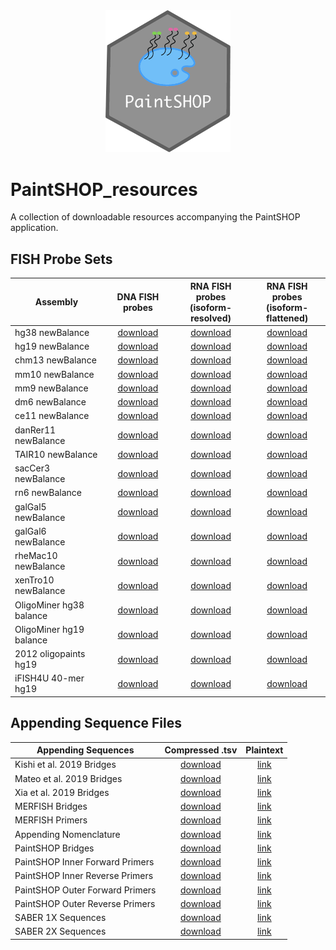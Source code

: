 <div align="center">
    <a href="#readme"><img src="PaintSHOP-logo.png" width="200"></a>
</div>

# PaintSHOP_resources

A collection of downloadable resources accompanying the PaintSHOP application.

## FISH Probe Sets

<div align="center">
    <table>
        <thead>
            <tr>
                <th align="center">Assembly</th>
                <th align="center">DNA FISH probes</th>
                <th align="center">RNA FISH probes<br>(isoform-resolved)</th>
                <th align="center">RNA FISH probes<br>(isoform-flattened)</th>
            </tr>
        </thead>
        <tbody>
            <tr>
                <td align="left">hg38 newBalance</td>
                <td align="center"><a href="https://paintshop-bucket.s3.amazonaws.com/v1.2/resources/all/hg38_all_newBalance.zip">download</a></td>
                <td align="center"><a href="https://paintshop-bucket.s3.amazonaws.com/v1.2/resources/refseq/hg38_refseq_newBalance.zip">download</a></td>
                <td align="center"><a href="https://paintshop-bucket.s3.amazonaws.com/v1.2/resources/iso/hg38_iso_newBalance.zip">download</a></td>
            </tr>
            <tr>
                <td align="left">hg19 newBalance</td>
                <td align="center"><a href="https://paintshop-bucket.s3.amazonaws.com/v1.2/resources/all/hg19_all_newBalance.zip">download</a></td>
                <td align="center"><a href="https://paintshop-bucket.s3.amazonaws.com/v1.2/resources/refseq/hg19_refseq_newBalance.zip">download</a></td>
                <td align="center"><a href="https://paintshop-bucket.s3.amazonaws.com/v1.2/resources/iso/hg19_iso_newBalance.zip">download</a></td>
            </tr>
            <tr>
                <td align="left">chm13 newBalance</td>
                <td align="center"><a href="https://paintshop-bucket.s3.amazonaws.com/v1.2/resources/all/chm13_all_newBalance.zip">download</a></td>
                <td align="center"><a href="https://paintshop-bucket.s3.amazonaws.com/v1.2/resources/refseq/chm13_refseq_newBalance.zip">download</a></td>
                <td align="center"><a href="https://paintshop-bucket.s3.amazonaws.com/v1.2/resources/iso/chm13_iso_newBalance.zip">download</a></td>
            </tr>
            <tr>
                <td align="left">mm10 newBalance</td>
                <td align="center"><a href="https://paintshop-bucket.s3.amazonaws.com/v1.2/resources/all/mm10_all_newBalance.zip">download</a></td>
                <td align="center"><a href="https://paintshop-bucket.s3.amazonaws.com/v1.2/resources/refseq/mm10_refseq_newBalance.zip">download</a></td>
                <td align="center"><a href="https://paintshop-bucket.s3.amazonaws.com/v1.2/resources/iso/mm10_iso_newBalance.zip">download</a></td>
            </tr>
            <tr>
                <td align="left">mm9 newBalance</td>
                <td align="center"><a href="https://paintshop-bucket.s3.amazonaws.com/v1.2/resources/all/mm9_all_newBalance.zip">download</a></td>
                <td align="center"><a href="https://paintshop-bucket.s3.amazonaws.com/v1.2/resources/refseq/mm9_refseq_newBalance.zip">download</a></td>
                <td align="center"><a href="https://paintshop-bucket.s3.amazonaws.com/v1.2/resources/iso/mm9_iso_newBalance.zip">download</a></td>
            </tr>
            <tr>
                <td align="left">dm6 newBalance</td>
                <td align="center"><a href="https://paintshop-bucket.s3.amazonaws.com/v1.2/resources/all/dm6_all_newBalance.zip">download</a></td>
                <td align="center"><a href="https://paintshop-bucket.s3.amazonaws.com/v1.2/resources/refseq/dm6_refseq_newBalance.zip">download</a></td>
                <td align="center"><a href="https://paintshop-bucket.s3.amazonaws.com/v1.2/resources/iso/dm6_iso_newBalance.zip">download</a></td>
            </tr>
            <tr>
                <td align="left">ce11 newBalance</td>
                <td align="center"><a href="https://paintshop-bucket.s3.amazonaws.com/v1.2/resources/all/ce11_all_newBalance.zip">download</a></td>
                <td align="center"><a href="https://paintshop-bucket.s3.amazonaws.com/v1.2/resources/refseq/ce11_refseq_newBalance.zip">download</a></td>
                <td align="center"><a href="https://paintshop-bucket.s3.amazonaws.com/v1.2/resources/iso/ce11_iso_newBalance.zip">download</a></td>
            </tr>
            <tr>
                <td align="left">danRer11 newBalance</td>
                <td align="center"><a href="https://paintshop-bucket.s3.amazonaws.com/v1.2/resources/all/danRer11_all_newBalance.zip">download</a></td>
                <td align="center"><a href="https://paintshop-bucket.s3.amazonaws.com/v1.2/resources/refseq/danRer11_refseq_newBalance.zip">download</a></td>
                <td align="center"><a href="https://paintshop-bucket.s3.amazonaws.com/v1.2/resources/iso/danRer11_iso_newBalance.zip">download</a></td>
            </tr>
            <tr>
                <td align="left">TAIR10 newBalance</td>
                <td align="center"><a href="https://paintshop-bucket.s3.amazonaws.com/v1.2/resources/all/TAIR10_all_newBalance.zip">download</a></td>
                <td align="center"><a href="https://paintshop-bucket.s3.amazonaws.com/v1.2/resources/refseq/TAIR10_refseq_newBalance.zip">download</a></td>
                <td align="center"><a href="https://paintshop-bucket.s3.amazonaws.com/v1.2/resources/iso/TAIR10_iso_newBalance.zip">download</a></td>
            </tr>
            <tr>
                <td align="left">sacCer3 newBalance</td>
                <td align="center"><a href="https://paintshop-bucket.s3.amazonaws.com/v1.2/resources/all/sacCer3_all_newBalance.zip">download</a></td>
                <td align="center"><a href="https://paintshop-bucket.s3.amazonaws.com/v1.2/resources/refseq/sacCer3_refseq_newBalance.zip">download</a></td>
                <td align="center"><a href="https://paintshop-bucket.s3.amazonaws.com/v1.2/resources/iso/sacCer3_iso_newBalance.zip">download</a></td>
            </tr>
            <tr>
                <td align="left">rn6 newBalance</td>
                <td align="center"><a href="https://paintshop-bucket.s3.amazonaws.com/v1.2/resources/all/rn6_all_newBalance.zip">download</a></td>
                <td align="center"><a href="https://paintshop-bucket.s3.amazonaws.com/v1.2/resources/refseq/rn6_refseq_newBalance.zip">download</a></td>
                <td align="center"><a href="https://paintshop-bucket.s3.amazonaws.com/v1.2/resources/iso/rn6_iso_newBalance.zip">download</a></td>
            </tr>
            <tr>
                <td align="left">galGal5 newBalance</td>
                <td align="center"><a href="https://paintshop-bucket.s3.amazonaws.com/v1.2/resources/all/galGal5_all_newBalance.zip">download</a></td>
                <td align="center"><a href="https://paintshop-bucket.s3.amazonaws.com/v1.2/resources/refseq/galGal5_refseq_newBalance.zip">download</a></td>
                <td align="center"><a href="https://paintshop-bucket.s3.amazonaws.com/v1.2/resources/iso/galGal5_iso_newBalance.zip">download</a></td>
            </tr>
            <tr>
                <td align="left">galGal6 newBalance</td>
                <td align="center"><a href="https://paintshop-bucket.s3.amazonaws.com/v1.2/resources/all/galGal6_all_newBalance.zip">download</a></td>
                <td align="center"><a href="https://paintshop-bucket.s3.amazonaws.com/v1.2/resources/refseq/galGal6_refseq_newBalance.zip">download</a></td>
                <td align="center"><a href="https://paintshop-bucket.s3.amazonaws.com/v1.2/resources/iso/galGal6_iso_newBalance.zip">download</a></td>
            </tr>
            <tr>
                <td align="left">rheMac10 newBalance</td>
                <td align="center"><a href="https://paintshop-bucket.s3.amazonaws.com/v1.2/resources/all/rheMac10_all_newBalance.zip">download</a></td>
                <td align="center"><a href="https://paintshop-bucket.s3.amazonaws.com/v1.2/resources/refseq/rheMac10_refseq_newBalance.zip">download</a></td>
                <td align="center"><a href="https://paintshop-bucket.s3.amazonaws.com/v1.2/resources/iso/rheMac10_iso_newBalance.zip">download</a></td>
            </tr>
            <tr>
                <td align="left">xenTro10 newBalance</td>
                <td align="center"><a href="https://paintshop-bucket.s3.amazonaws.com/v1.2/resources/all/xenTro10_all_newBalance.zip">download</a></td>
                <td align="center"><a href="https://paintshop-bucket.s3.amazonaws.com/v1.2/resources/refseq/xenTro10_refseq_newBalance.zip">download</a></td>
                <td align="center"><a href="https://paintshop-bucket.s3.amazonaws.com/v1.2/resources/iso/xenTro10_iso_newBalance.zip">download</a></td>
            </tr>
            <tr>
                <td align="left">OligoMiner hg38 balance</td>
                <td align="center"><a href="https://paintshop-bucket.s3.amazonaws.com/v1.2/resources/all/hg38b_all_newBalance.zip">download</a></td>
                <td align="center"><a href="https://paintshop-bucket.s3.amazonaws.com/v1.2/resources/refseq/hg38b_refseq_newBalance.zip">download</a></td>
                <td align="center"><a href="https://paintshop-bucket.s3.amazonaws.com/v1.2/resources/iso/hg38b_iso_newBalance.zip">download</a></td>
            </tr>
            <tr>
                <td align="left">OligoMiner hg19 balance</td>
                <td align="center"><a href="https://paintshop-bucket.s3.amazonaws.com/v1.2/resources/all/hg19b_all_newBalance.zip">download</a></td>
                <td align="center"><a href="https://paintshop-bucket.s3.amazonaws.com/v1.2/resources/refseq/hg19b_refseq_newBalance.zip">download</a></td>
                <td align="center"><a href="https://paintshop-bucket.s3.amazonaws.com/v1.2/resources/iso/hg19b_iso_newBalance.zip">download</a></td>
            </tr>
            <tr>
                <td align="left">2012 oligopaints hg19</td>
                <td align="center"><a href="https://paintshop-bucket.s3.amazonaws.com/v1.2/resources/all/hg19_2012_all_newBalance.zip">download</a></td>
                <td align="center"><a href="https://paintshop-bucket.s3.amazonaws.com/v1.2/resources/refseq/hg19_2012_refseq_newBalance.zip">download</a></td>
                <td align="center"><a href="https://paintshop-bucket.s3.amazonaws.com/v1.2/resources/iso/hg19_2012_iso_newBalance.zip">download</a></td>
            </tr>
            <tr>
                <td align="left">iFISH4U 40-mer hg19</td>
                <td align="center"><a href="https://paintshop-bucket.s3.amazonaws.com/v1.2/resources/all/iFISH4U_all_newBalance.zip">download</a></td>
                <td align="center"><a href="https://paintshop-bucket.s3.amazonaws.com/v1.2/resources/refseq/iFISH4U_refseq_newBalance.zip">download</a></td>
                <td align="center"><a href="https://paintshop-bucket.s3.amazonaws.com/v1.2/resources/iso/iFISH4U_iso_newBalance.zip">download</a></td>
            </tr>
        </tbody>
    </table>
</div>

## Appending Sequence Files

<div align="center">
    <table>
        <thead>
            <tr>
                <th align="center">Appending Sequences</th>
                <th align="center">Compressed .tsv</th>
                <th align="center">Plaintext</th>
            </tr>
        </thead>
        <tbody>
            <tr>
                <td align="left">Kishi et al. 2019 Bridges</td>
                <td align="center"><a href="https://paintshop-bucket.s3.amazonaws.com/v1.2/resources/appending/Kishi2019_bridges.zip">download</a></td>
                <td align="center"><a href="https://paintshop-bucket.s3.amazonaws.com/v1.2/resources/appending_plaintext/Kishi2019_bridges.txt">link</a></td>
            </tr>
            <tr>
                <td align="left">Mateo et al. 2019 Bridges</td>
                <td align="center"><a href="https://paintshop-bucket.s3.amazonaws.com/v1.2/resources/appending/Mateo2019_bridges.zip">download</a></td>
                <td align="center"><a href="https://paintshop-bucket.s3.amazonaws.com/v1.2/resources/appending_plaintext/Mateo2019_bridges.txt">link</a></td>
            </tr>
            <tr>
                <td align="left">Xia et al. 2019 Bridges</td>
                <td align="center"><a href="https://paintshop-bucket.s3.amazonaws.com/v1.2/resources/appending/Xia2019_bridges.zip">download</a></td>
                <td align="center"><a href="https://paintshop-bucket.s3.amazonaws.com/v1.2/resources/appending_plaintext/Xia2019_bridges.txt">link</a></td>
            </tr>
            <tr>
                <td align="left">MERFISH Bridges</td>
                <td align="center"><a href="https://paintshop-bucket.s3.amazonaws.com/v1.2/resources/appending/merfish_bridges.zip">download</a></td>
                <td align="center"><a href="https://paintshop-bucket.s3.amazonaws.com/v1.2/resources/appending_plaintext/merfish_bridges.txt">link</a></td>
            </tr>
            <tr>
                <td align="left">MERFISH Primers</td>
                <td align="center"><a href="https://paintshop-bucket.s3.amazonaws.com/v1.2/resources/appending/merfish_primers.zip">download</a></td>
                <td align="center"><a href="https://paintshop-bucket.s3.amazonaws.com/v1.2/resources/appending_plaintext/merfish_primers.txt">link</a></td>
            </tr>
            <tr>
                <td align="left">Appending Nomenclature</td>
                <td align="center"><a href="https://paintshop-bucket.s3.amazonaws.com/v1.2/resources/appending/nomenclature.zip">download</a></td>
                <td align="center"><a href="https://paintshop-bucket.s3.amazonaws.com/v1.2/resources/appending_plaintext/nomenclature.txt">link</a></td>
            </tr>
            <tr>
                <td align="left">PaintSHOP Bridges</td>
                <td align="center"><a href="https://paintshop-bucket.s3.amazonaws.com/v1.2/resources/appending/ps_bridges.zip">download</a></td>
                <td align="center"><a href="https://paintshop-bucket.s3.amazonaws.com/v1.2/resources/appending_plaintext/ps_bridges.txt">link</a></td>
            </tr>
            <tr>
                <td align="left">PaintSHOP Inner Forward Primers</td>
                <td align="center"><a href="https://paintshop-bucket.s3.amazonaws.com/v1.2/resources/appending/ps_if.zip">download</a></td>
                <td align="center"><a href="https://paintshop-bucket.s3.amazonaws.com/v1.2/resources/appending_plaintext/ps_if.txt">link</a></td>
            </tr>
            <tr>
                <td align="left">PaintSHOP Inner Reverse Primers</td>
                <td align="center"><a href="https://paintshop-bucket.s3.amazonaws.com/v1.2/resources/appending/ps_ir.zip">download</a></td>
                <td align="center"><a href="https://paintshop-bucket.s3.amazonaws.com/v1.2/resources/appending_plaintext/ps_ir.txt">link</a></td>
            </tr>
            <tr>
                <td align="left">PaintSHOP Outer Forward Primers</td>
                <td align="center"><a href="https://paintshop-bucket.s3.amazonaws.com/v1.2/resources/appending/ps_of.zip">download</a></td>
                <td align="center"><a href="https://paintshop-bucket.s3.amazonaws.com/v1.2/resources/appending_plaintext/ps_of.txt">link</a></td>
            </tr>
            <tr>
                <td align="left">PaintSHOP Outer Reverse Primers</td>
                <td align="center"><a href="https://paintshop-bucket.s3.amazonaws.com/v1.2/resources/appending/ps_or.zip">download</a></td>
                <td align="center"><a href="https://paintshop-bucket.s3.amazonaws.com/v1.2/resources/appending_plaintext/ps_or.txt">link</a></td>
            </tr>
            <tr>
                <td align="left">SABER 1X Sequences</td>
                <td align="center"><a href="https://paintshop-bucket.s3.amazonaws.com/v1.2/resources/appending/saber_1x.zip">download</a></td>
                <td align="center"><a href="https://paintshop-bucket.s3.amazonaws.com/v1.2/resources/appending_plaintext/saber_1x.txt">link</a></td>
            </tr>
            <tr>
                <td align="left">SABER 2X Sequences</td>
                <td align="center"><a href="https://paintshop-bucket.s3.amazonaws.com/v1.2/resources/appending/saber_2x.zip">download</a></td>
                <td align="center"><a href="https://paintshop-bucket.s3.amazonaws.com/v1.2/resources/appending_plaintext/saber_2x.txt">link</a></td>
            </tr>
        </tbody>
    </table>
</div>
